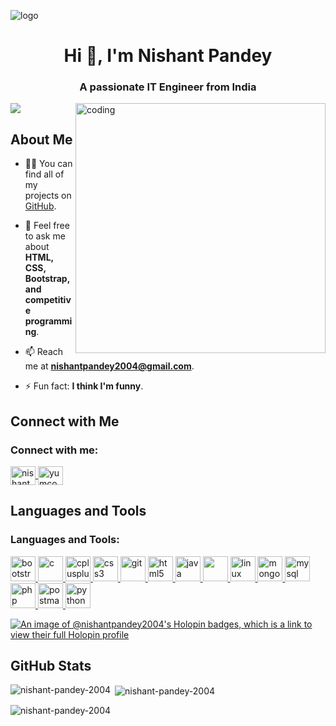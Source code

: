 ![logo](https://inkerrobotics.com/blog/wp-content/uploads/2020/12/Coding-Courses-1.jpg)

<h1 align="center">Hi 👋, I'm Nishant Pandey</h1>
<h3 align="center">A passionate IT Engineer from India</h3>

<img align="right" alt="coding" width="400" src="https://media.tenor.com/YNqsJbmb_yMAAAAd/coding.gif">

<p align="left"> 
  <img src="https://komarev.com/ghpvc/?username=nishant-pandey-2004&label=Profile%20views&color=0e75b6&style=flat" /> 
</p>

## About Me

- 👨‍💻 You can find all of my projects on [GitHub](https://github.com/Nishant-Pandey-2004).

- 💬 Feel free to ask me about **HTML, CSS, Bootstrap, and competitive programming**.

- 📫 Reach me at **nishantpandey2004@gmail.com**.

- ⚡ Fun fact: **I think I'm funny**.

## Connect with Me

<h3 align="left">Connect with me:</h3>
<p align="left">
  <a href="https://www.linkedin.com/in/nishant-pandey-546989227/" target="blank">
    <img align="center" src="https://upload.wikimedia.org/wikipedia/commons/thumb/8/81/LinkedIn_icon.svg/2048px-LinkedIn_icon.svg.png" alt="nishant pandey" height="30" width="40" />
  </a>
  <a href="https://www.codechef.com/users/yumcoder" target="blank">
    <img align="center" src="https://cdn.jsdelivr.net/npm/simple-icons@3.1.0/icons/codechef.svg" alt="yumcoder" height="30" width="40" />
  </a>
</p>

## Languages and Tools

<h3 align="left">Languages and Tools:</h3>
<p align="left"> 
  <a href="https://getbootstrap.com" target="_blank" rel="noreferrer"> 
    <img src="https://upload.wikimedia.org/wikipedia/commons/thumb/b/b2/Bootstrap_logo.svg/2560px-Bootstrap_logo.svg.png" alt="bootstrap" width="40" height="40"/> 
  </a> 
  <a href="https://www.cprogramming.com/" target="_blank" rel="noreferrer"> 
    <img src="https://upload.wikimedia.org/wikipedia/commons/thumb/1/18/C_Programming_Language.svg/1853px-C_Programming_Language.svg.png" alt="c" width="40" height="40"/> 
  </a> 
  <a href="https://www.w3schools.com/cpp/" target="_blank" rel="noreferrer"> 
    <img src="https://www.svgrepo.com/show/305912/cplusplus.svg" alt="cplusplus" width="40" height="40"/> 
  </a> 
  <a href="https://www.w3schools.com/css/" target="_blank" rel="noreferrer"> 
    <img src="https://upload.wikimedia.org/wikipedia/commons/d/d5/CSS3_logo_and_wordmark.svg" alt="css3" width="40" height="40"/> 
  </a> 
  <a href="https://git-scm.com/" target="_blank" rel="noreferrer"> 
    <img src="https://www.vectorlogo.zone/logos/git-scm/git-scm-icon.svg" alt="git" width="40" height="40"/> 
  </a> 
  <a href="https://www.w3.org/html/" target="_blank" rel="noreferrer"> 
    <img src="https://upload.wikimedia.org/wikipedia/commons/thumb/6/61/HTML5_logo_and_wordmark.svg/512px-HTML5_logo_and_wordmark.svg.png" alt="html5" width="40" height="40"/> 
  </a> 
  <a href="https://www.java.com" target="_blank" rel="noreferrer"> 
    <img src="https://www.cdnlogo.com/logos/j/86/java.svg" alt="java" width="40" height="40"/> 
  </a> 
  <a href="https://developer.mozilla.org/en-US/docs/Web/JavaScript" target="_blank" rel="noreferrer"> 
    <img src="https://www.freepnglogos.com/uploads/javascript-png/js-logo-png-5.png" width="40" height="40"/> 
  </a> 
  <a href="https://www.linux.org/" target="_blank" rel="noreferrer"> 
    <img src="https://upload.wikimedia.org/wikipedia/commons/thumb/3/35/Tux.svg/1200px-Tux.svg.png" alt="linux" width="40" height="40"/> 
  </a> 
  <a href="https://www.mongodb.com/" target="_blank" rel="noreferrer"> 
    <img src="https://www.svgrepo.com/download/331488/mongodb.svg" alt="mongodb" width="40" height="40"/> 
  </a> 
  <a href="https://www.mysql.com/" target="_blank" rel="noreferrer"> 
    <img src="https://www.vectorlogo.zone/logos/mysql/mysql-official.svg" alt="mysql" width="40" height="40"/> 
  </a> 
  <a href="https://www.php.net" target="_blank" rel="noreferrer"> 
    <img src="https://upload.wikimedia.org/wikipedia/commons/thumb/2/27/PHP-logo.svg/2560px-PHP-logo.svg.png" alt="php" width="40" height="40"/> 
  </a> 
  <a href="https://postman.com" target="_blank" rel="noreferrer"> 
    <img src="https://www.vectorlogo.zone/logos/getpostman/getpostman-icon.svg" alt="postman" width="40" height="40"/> 
  </a> 
  <a href="https://www.python.org" target="_blank" rel="noreferrer"> 
    <img src="https://upload.wikimedia.org/wikipedia/commons/thumb/c/c3/Python-logo-notext.svg/1869px-Python-logo-notext.svg.png" alt="python" width="40" height="40"/> 
  </a> 
</p>


[![An image of @nishantpandey2004's Holopin badges, which is a link to view their full Holopin profile](https://holopin.me/nishantpandey2004)](https://holopin.io/@nishantpandey2004)

## GitHub Stats

<p><img align="left" src="https://github-readme-stats.vercel.app/api/top-langs?username=nishant-pandey-2004&show_icons=true&locale=en&layout=compact" alt="nishant-pandey-2004" /></p>

<p>&nbsp;<img align="center" src="https://github-readme-stats.vercel.app/api?username=nishant-pandey-2004&show_icons=true&locale=en" alt="nishant-pandey-2004" /></p>

<p><img align="center" src="https://github-readme-streak-stats.herokuapp.com/?user=nishant-pandey-2004&" alt="nishant-pandey-2004" /></p>
